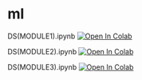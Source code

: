 # ml

DS(MODULE1).ipynb
[![Open In Colab](https://colab.research.google.com/assets/colab-badge.svg)](https://colab.research.google.com/github/p-p-p-p/ml/blob/main/DS(MODULE1).ipynb)

DS(MODULE2).ipynb
[![Open In Colab](https://colab.research.google.com/assets/colab-badge.svg)](https://colab.research.google.com/github/p-p-p-p/ml/blob/main/DS(MODULE2).ipynb)


DS(MODULE3).ipynb
[![Open In Colab](https://colab.research.google.com/assets/colab-badge.svg)](https://colab.research.google.com/github/p-p-p-p/ml/blob/main/DS(MODULE3).ipynb)


